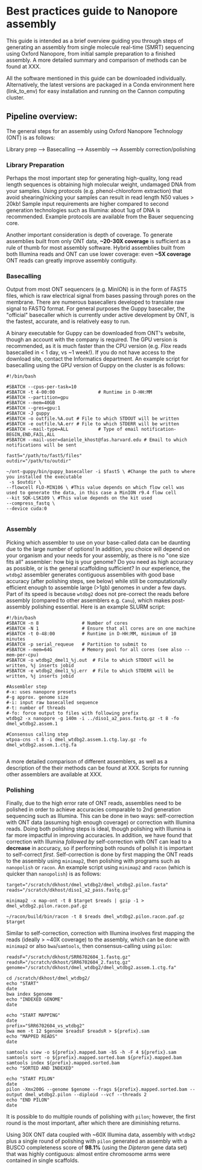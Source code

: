 # Best practices guide to Nanopore assembly
This guide is intended as a brief overview guiding you through steps of generating an assembly from single molecule real-time (SMRT) sequencing using Oxford Nanopore, from initial sample preparation to a finished assembly. A more detailed summary and comparison of methods can be found at XXX.

All the software mentioned in this guide can be downloaded individually. Alternatively, the latest versions are packaged in a Conda environment here (link_to_env) for easy installation and running on the Cannon computing cluster. 

## Pipeline overview:  
The general steps for an assembly using Oxford Nanopore Technology (ONT) is as follows:

Library prep --> Basecalling --> Assembly --> Assembly correction/polishing

### Library Preparation  
Perhaps the most important step for generating high-quality, long read length sequences is obtaining high molecular weight, undamaged DNA from your samples. Using protocols (e.g. phenol-chloroform extraction) that avoid shearing/nicking your samples can result in read length N50 values > 20kb! Sample input requirements are higher compared to second generation technologies such as Illumina: about 1ug of DNA is recommended. Example protocols are available from the Bauer sequencing core.

Another important consideration is depth of coverage. To generate assemblies built from only ONT data, **~20-30X coverage** is sufficient as a rule of thumb for most assembly software. Hybrid assemblies built from both Illumina reads and ONT can use lower coverage: even **~5X coverage** ONT reads can greatly improve assembly contiguity.

### Basecalling  
Output from most ONT sequencers (e.g. MinION) is in the form of FAST5 files, which is raw electrical signal from bases passing through pores on the membrane. There are numerous basecallers developed to translate raw signal to FASTQ format. For general purposes the Guppy basecaller, the "official" basecaller which is currently under active development by ONT, is the fastest, accurate, and is relatively easy to run.

A binary executable for Guppy can be downloaded from ONT's website, though an account with the company is required. The GPU version is recommended, as it is much faster than the CPU version (e.g. *Flox* reads basecalled in < 1 day, vs ~1 week!). If you do not have access to the download site, contact the Informatics department. An example script for basecalling using the GPU version of Guppy on the cluster is as follows:
<pre><code>#!/bin/bash

#SBATCH --cpus-per-task=10
#SBATCH -t 4-00:00                # Runtime in D-HH:MM
#SBATCH --partition=gpu
#SBATCH --mem=40GB
#SBATCH --gres=gpu:1
#SBATCH -J guppy
#SBATCH -o outfile.%A.out # File to which STDOUT will be written
#SBATCH -e outfile.%A.err # File to which STDERR will be written
#SBATCH --mail-type=ALL           # Type of email notification- BEGIN,END,FAIL,ALL
#SBATCH --mail-user=danielle_khost@fas.harvard.edu # Email to which notifications will be sent

fast5="/path/to/fast5/files"
outdir="/path/to/outdir"

~/ont-guppy/bin/guppy_basecaller -i $fast5 \ #Change the path to where you installed the executable
 -s $outdir \
--flowcell FLO-MIN106 \ #This value depends on which flow cell was used to generate the data, in this case a MinION r9.4 flow cell
--kit SQK-LSK109 \ #This value depends on the kit used
--compress_fastq \
--device cuda:0

</code></pre>

### Assembly
Picking which assembler to use on your base-called data can be daunting due to the large number of options! In addition, you choice will depend on your organism and your needs for your assembly, as there is no "one size fits all" assembler: how big is your genome? Do you need as high accuracy as possible, or is the general scaffolding sufficient? In our experience, the `wtdbg2` assembler generates contiguous assemblies with good base accuracy (after polishing steps, see below) while still be computationally efficient enough to assemble large (>1gb) genomes in under a few days. Part of its speed is because `wtdbg2` does not pre-correct the reads before assembly (compared to other assemblers e.g. `Canu`), which makes post-assembly polishing essential. Here is an example SLURM script:

<pre><code>#!/bin/bash
#SBATCH -n 8                # Number of cores
#SBATCH -N 1                # Ensure that all cores are on one machine
#SBATCH -t 0-48:00          # Runtime in D-HH:MM, minimum of 10 minutes
#SBATCH -p serial_requeue   # Partition to submit to
#SBATCH --mem=64G           # Memory pool for all cores (see also --mem-per-cpu)
#SBATCH -o wtdbg2_dmel1_%j.out  # File to which STDOUT will be written, %j inserts jobid
#SBATCH -e wtdbg2_dmel1_%j.err  # File to which STDERR will be written, %j inserts jobid

#Assembler step
#-x: uses nanopore presets
#-g approx. genome size
#-i: input raw basecalled sequence
#-t: number of threads
#-fo: force output to files with following prefix
wtdbg2 -x nanopore -g 140m -i ../diso1_a2_pass.fastq.gz -t 8 -fo dmel_wtdbg2.assem.1

#Consensus calling step
wtpoa-cns -t 8 -i dmel_wtdbg2.assem.1.ctg.lay.gz -fo dmel_wtdbg2.assem.1.ctg.fa

</code></pre>

A more detailed comparison of different assemblers, as well as a description of the their methods can be found at XXX. Scripts for running other assemblers are available at XXX.

### Polishing
Finally, due to the high error rate of ONT reads, assemblies need to be polished in order to achieve accuracies comparable to 2nd generation sequencing such as Illumina. This can be done in two ways: self-correction with ONT data (assuming high enough coverage) or correction with Illumina reads. Doing both polishing steps is ideal, though polishing with Illumina is far more impactful in improving accuracies. In addition, we have found that correction with Illumina *followed by* self-correction with ONT can lead to a **decrease** in accuracy, so if performing both rounds of polish it is important to self-correct *first*. Self-correction is done by first mapping the ONT reads to the assembly using `minimap2`, then polishing with programs such as `nanopolish` or `racon`. An example script using `minimap2` and `racon` (which is quicker than `nanopolish`) is as follows:

<pre><code>target="/scratch/dkhost/dmel_wtdbg2/dmel_wtdbg2.pilon.fasta"
reads="/scratch/dkhost/diso1_a2_pass.fastq.gz"

minimap2 -x map-ont -t 8 $target $reads | gzip -1 > dmel_wtdbg2.pilon.racon.paf.gz

~/racon/build/bin/racon -t 8 $reads dmel_wtdbg2.pilon.racon.paf.gz $target
</code></pre>

Similar to self-correction, correction with Illumina involves first mapping the reads (ideally > ~40X coverage) to the assembly, which can be done with `minimap2` or also `bwa`/`samtools`, then consensus-calling using `pilon`:

<pre><code>readsF="/scratch/dkhost/SRR6702604_1.fastq.gz"
readsR="/scratch/dkhost/SRR6702604_2.fastq.gz"
genome="/scratch/dkhost/dmel_wtdbg2/dmel_wtdbg2.assem.1.ctg.fa"

cd /scratch/dkhost/dmel_wtdbg2/
echo "START"
date
bwa index $genome
echo "INDEXED GENOME"
date

echo "START MAPPING"
date
prefix="SRR6702604_vs_wtdbg2"
bwa mem -t 12 $genome $readsF $readsR > ${prefix}.sam
echo "MAPPED READS"
date

samtools view -o ${prefix}.mapped.bam -bS -h -F 4 ${prefix}.sam
samtools sort -o ${prefix}.mapped.sorted.bam ${prefix}.mapped.bam
samtools index ${prefix}.mapped.sorted.bam
echo "SORTED AND INDEXED"

echo "START PILON"
date
pilon -Xmx200G --genome $genome --frags ${prefix}.mapped.sorted.bam --output dmel_wtdbg2.pilon --diploid --vcf --threads 2
echo "END PILON"
date
</code></pre>

It is possible to do multiple rounds of polishing with `pilon`; however, the first round is the most important, after which there are diminishing returns.

Using 30X ONT data coupled with ~60X Illumina data, assembly with `wtdbg2` plus a single round of polishing with `pilon` generated an assembly with a BUSCO completeness score of **98.1%** (using the *Dipteran* gene data set) that was highly contiguous: almost entire chromosome arms were contained in single scaffolds.
